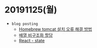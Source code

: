 # 20191125(월)

- `blog posting`
  - [Homebrew tomcat 설치 오류 해결 방법](https://enfanthoon.tistory.com/119)
  - [배열 비구조화 할당](https://enfanthoon.tistory.com/120)
  - [React - state](https://enfanthoon.tistory.com/121)

